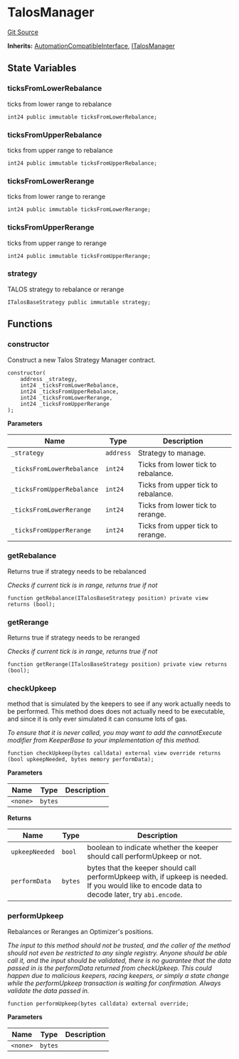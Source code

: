 # TalosManager
[Git Source](https://github.com/Maia-DAO/test-env-V2/blob/84b5f9e8695c91ddb02f27bb3dfb1c652f55ced4/talos/TalosManager.sol)

**Inherits:**
[AutomationCompatibleInterface](/talos/interfaces/AutomationCompatibleInterface.sol/interface.AutomationCompatibleInterface.md), [ITalosManager](/talos/interfaces/ITalosManager.sol/interface.ITalosManager.md)


## State Variables
### ticksFromLowerRebalance
ticks from lower range to rebalance


```solidity
int24 public immutable ticksFromLowerRebalance;
```


### ticksFromUpperRebalance
ticks from upper range to rebalance


```solidity
int24 public immutable ticksFromUpperRebalance;
```


### ticksFromLowerRerange
ticks from lower range to rerange


```solidity
int24 public immutable ticksFromLowerRerange;
```


### ticksFromUpperRerange
ticks from upper range to rerange


```solidity
int24 public immutable ticksFromUpperRerange;
```


### strategy
TALOS strategy to rebalance or rerange


```solidity
ITalosBaseStrategy public immutable strategy;
```


## Functions
### constructor

Construct a new Talos Strategy Manager contract.


```solidity
constructor(
    address _strategy,
    int24 _ticksFromLowerRebalance,
    int24 _ticksFromUpperRebalance,
    int24 _ticksFromLowerRerange,
    int24 _ticksFromUpperRerange
);
```
**Parameters**

|Name|Type|Description|
|----|----|-----------|
|`_strategy`|`address`|Strategy to manage.|
|`_ticksFromLowerRebalance`|`int24`|Ticks from lower tick to rebalance.|
|`_ticksFromUpperRebalance`|`int24`|Ticks from upper tick to rebalance.|
|`_ticksFromLowerRerange`|`int24`|Ticks from lower tick to rerange.|
|`_ticksFromUpperRerange`|`int24`|Ticks from upper tick to rerange.|


### getRebalance

Returns true if strategy needs to be rebalanced

*Checks if current tick is in range, returns true if not*


```solidity
function getRebalance(ITalosBaseStrategy position) private view returns (bool);
```

### getRerange

Returns true if strategy needs to be reranged

*Checks if current tick is in range, returns true if not*


```solidity
function getRerange(ITalosBaseStrategy position) private view returns (bool);
```

### checkUpkeep

method that is simulated by the keepers to see if any work actually
needs to be performed. This method does does not actually need to be
executable, and since it is only ever simulated it can consume lots of gas.

*To ensure that it is never called, you may want to add the
cannotExecute modifier from KeeperBase to your implementation of this
method.*


```solidity
function checkUpkeep(bytes calldata) external view override returns (bool upkeepNeeded, bytes memory performData);
```
**Parameters**

|Name|Type|Description|
|----|----|-----------|
|`<none>`|`bytes`||

**Returns**

|Name|Type|Description|
|----|----|-----------|
|`upkeepNeeded`|`bool`|boolean to indicate whether the keeper should call performUpkeep or not.|
|`performData`|`bytes`|bytes that the keeper should call performUpkeep with, if upkeep is needed. If you would like to encode data to decode later, try `abi.encode`.|


### performUpkeep

Rebalances or Reranges an Optimizer's positions.

*The input to this method should not be trusted, and the caller of the
method should not even be restricted to any single registry. Anyone should
be able call it, and the input should be validated, there is no guarantee
that the data passed in is the performData returned from checkUpkeep. This
could happen due to malicious keepers, racing keepers, or simply a state
change while the performUpkeep transaction is waiting for confirmation.
Always validate the data passed in.*


```solidity
function performUpkeep(bytes calldata) external override;
```
**Parameters**

|Name|Type|Description|
|----|----|-----------|
|`<none>`|`bytes`||


